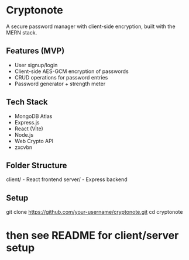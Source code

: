 
# Cryptonote
A secure password manager with client-side encryption, built with the MERN stack.

## Features (MVP)
- User signup/login
- Client-side AES-GCM encryption of passwords
- CRUD operations for password entries
- Password generator + strength meter

## Tech Stack
- MongoDB Atlas
- Express.js
- React (Vite)
- Node.js
- Web Crypto API
- zxcvbn

## Folder Structure
client/ - React frontend
server/ - Express backend

## Setup
git clone https://github.com/your-username/cryptonote.git
cd cryptonote
# then see README for client/server setup
